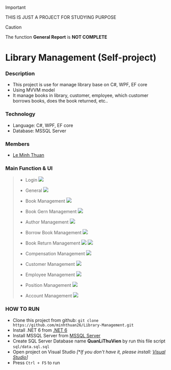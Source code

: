 > [!IMPORTANT]
> THIS IS JUST A PROJECT FOR STUDYING PURPOSE

> [!CAUTION]
> The function **General Report** is **NOT COMPLETE**
# Library Management (Self-project)
### Description
  - This project is use for manage library base on C#, WPF, EF core
  - Using MVVM model
  - It manage books in library, customer, employee, which customer borrows books, does the book returned, etc..
### Technology
  - Language: C#, WPF, EF core
  - Database: MSSQL Server
### Members
  - [Le Minh Thuan](https://github.com/minhthuan26)
### Main Function & UI
  > - Login
  > ![](./assets/z5516742197894_c72a01ab69ccd83c04313ca82f7d2f6f.jpg)
  >
  > - General 
  > ![](./assets/z5516742198004_5bae8ba1ad7985e892d88ce7c3291781.jpg)
  >
  > - Book Management
  > ![](./assets/z5516742197895_3484f3a6f44b6fd996dbdb3a62cfee54.jpg) 
  >
  > - Book Gern Management
  > ![](./assets/z5516742197897_f489646af01d71d111d7b618a45f07dc.jpg) 
  >
  > - Author Management
  > ![](./assets/z5516742162552_60d889bb1e57de242b28f0951e1b7215.jpg) 
  >
  > - Borrow Book Management
  > ![](./assets/z5516742162551_c7f1df95096c4fd0b54930ba2464052a.jpg) 
  >
  > - Book Return Management
  > ![](./assets/z5516742162440_88c24e4ccdeff100d142fff098b334bf.jpg) 
  > ![](./assets/z5516742162345_6c4f07129bf1dea9c08df112fcf8d558.jpg) 
  >
  > - Compensation Management
  > ![](./assets/z5516742162271_176d8aff54392c502dae291e08f8063b.jpg) 
  >
  > - Customer Management
  > ![](./assets/z5516742130445_57feb8db95c056ae43defbed68aee493.jpg) 
  >
  > - Employee Management
  > ![](./assets/z5516742130443_e00c1144902b84947c5a90707a41d593.jpg) 
  >
  > - Position Management
  > ![](./assets/z5516742130391_01eb24cc063ae3f80eecd0d6699159db.jpg) 
  >
  > - Account Management
  > ![](./assets/z5516742130280_9859a45dfa07f2efb4d9f41d43f33740.jpg)
### HOW TO RUN
  - Clone this project from github: ```git clone https://github.com/minhthuan26/Library-Management.git```
  - Install .NET 6 from [.NET 6](https://dotnet.microsoft.com/en-us/download/dotnet/6.0)
  - Install MSSQL Server from [MSSQL Server](https://www.microsoft.com/en-us/sql-server/sql-server-downloads)
  - Create SQL Server Database name **QuanLiThuVien** by run this file script ```sql/data.sql.sql```
  - Open project on Visual Studio _[_**If you don't have it, please install: [Visual Studio](https://visualstudio.microsoft.com/)]*
  - Press ```Ctrl + F5``` to run

